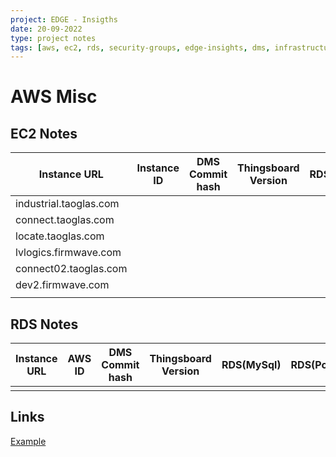 ```yaml
---
project: EDGE - Insigths
date: 20-09-2022
type: project notes
tags: [aws, ec2, rds, security-groups, edge-insights, dms, infrastructure]
---
```


# AWS Misc

## EC2 Notes
| Instance URL           | Instance ID | DMS Commit hash | Thingsboard Version | RDS(MySql) | RDS(PostGres) |
| ---------------------- | ----------- | --------------- | ------------------- | ---------- | ------------- |
| industrial.taoglas.com |             |                 |                     |            |               |
| connect.taoglas.com    |             |                 |                     |            |               |
| locate.taoglas.com     |             |                 |                     |            |               |
| lvlogics.firmwave.com  |             |                 |                     |            |               |
| connect02.taoglas.com  |             |                 |                     |            |               |
| dev2.firmwave.com      |             |                 |                     |            |               |
|                        |             |                 |                     |            |               |

## RDS Notes
| Instance URL | AWS ID | DMS Commit hash | Thingsboard Version | RDS(MySql) | RDS(PostGres) |
| ------------ | ------ | --------------- | ------------------- | ---------- | ------------- |
|              |        |                 |                     |            |               |

## Links
[Example](https://www.example.org)
